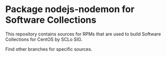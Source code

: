 # Package nodejs-nodemon for Software Collections

This repository contains sources for RPMs that are used
to build Software Collections for CentOS by SCLo SIG.

Find other branches for specific sources.
